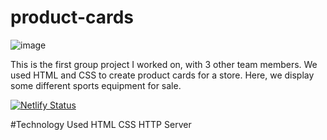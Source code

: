 # product-cards

![image](./images/groupproject1)

This is the first group project I worked on, with 3 other team members. We used HTML and CSS to create product cards for a store. Here, we display some different sports equipment for sale. 

[![Netlify Status](https://api.netlify.com/api/v1/badges/a8e5953a-f709-452e-bbc1-b74345436c53/deploy-status)](https://app.netlify.com/sites/baileygroupproject1/deploys)

#Technology Used
HTML
CSS
HTTP Server
